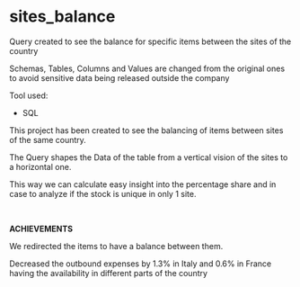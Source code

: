 # sites_balance
Query created to  see the balance for specific items between the sites of the country
<p>Schemas, Tables, Columns and Values are changed from the original ones to avoid sensitive data being released outside the company</p>
<p>Tool used:</p>
<ul>
    <li>SQL</li>
</ul>
<p>This project has been created to see the balancing of items between sites of the same country.</p>
<p>The Query shapes the Data of the table from a vertical vision of the sites to a horizontal one.</p>
<p>This way we can calculate easy insight into the percentage share and in case to analyze if the stock is unique in only 1 site.</p>
<p><br></p>
<p><strong>ACHIEVEMENTS</strong></p>
<p>We redirected the items to have a balance between them.</p>
<p>Decreased the outbound expenses by 1.3% in Italy and 0.6% in France having the availability in different parts of the country</p>
<p><br></p>
